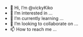 - 👋 Hi, I’m @vickyKiko
- 👀 I’m interested in ...
- 🌱 I’m currently learning ...
- 💞️ I’m looking to collaborate on ...
- 📫 How to reach me ...

<!---
vickyKiko/vickyKiko is a ✨ special ✨ repository because its `README.md` (this file) appears on your GitHub profile.
You can click the Preview link to take a look at your changes.
--->
